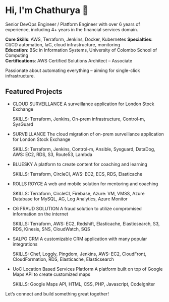 # Hi, I'm Chathurya 👋

Senior DevOps Engineer / Platform Engineer with over 6 years of experience, including 4+ years in the financial services domain.

 **Core Skills**: AWS, Terraform, Jenkins, Docker, Kubernetes
 **Specialties**: CI/CD automation, IaC, cloud infrastructure, monitoring  
 **Education**: BSc in Information Systems, University of Colombo School of Computing  
 **Certifications**: AWS Certified Solutions Architect – Associate

Passionate about automating everything – aiming for single-click infrastructure.

## Featured Projects
- CLOUD SURVEILLANCE
  A surveillance application for London Stock Exchange
  
  SKILLS: Terraform, Jenkins, On-prem infrastructure, Control-m, SysGuard
  
- SURVEILLANCE
  The cloud migration of on-prem surveillance application for London Stock Exchange
  
  SKILLS: Terraform, Jenkins, Control-m, Ansible, Sysguard, DataDog, AWS: EC2, RDS, S3, Route53, Lambda
  
- BLUESKY
  A platform to create content for coaching and learning
  
  SKILLS: Terraform, CircleCI, AWS: EC2, ECS, RDS, Elasticache
  
- ROLLS ROYCE
  A web and mobile solution for mentoring and coaching
  
  SKILLS: Terraform, CircleCI, Firebase, Azure: VM, VMSS, Azure Database for MySQL, AG, Log Analytics, Azure Monitor
  
- C6 FRAUD SOLUTION
  A fraud solution to utilize compromised information on the internet
  
  SKILLS: Terraform, AWS: EC2, Redshift, Elasticache, Elasticsearch, S3, RDS, Kinesis, SNS, CloudWatch, SQS
  
- SALPO CRM
  A customizable CRM application with many popular integrations
  
  SKILLS: Chef, Loggly, Pingdom, Jenkins, AWS: EC2, CloudFront, CloudFormation, RDS, Elasticache, Elasticsearch
  
- UoC Location Based Services Platform
  A platform built on top of Google Maps API to create customized maps
  
  SKILLS: Google Maps API, HTML, CSS, PHP, Javascript, CodeIgniter

Let’s connect and build something great together!
